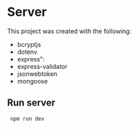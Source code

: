 # Server
 This project was created with the following:
 
 - bcryptjs
 - dotenv
 - express": 
 - express-validator
 - jsonwebtoken
 - mongoose
 
 ## Run server
```
 npm run dev
```

